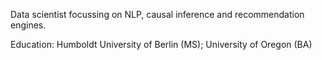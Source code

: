 <!--Full stack developer and-->

Data scientist focussing on NLP, causal inference and recommendation engines.

Education: Humboldt University of Berlin (MS); University of Oregon (BA)
